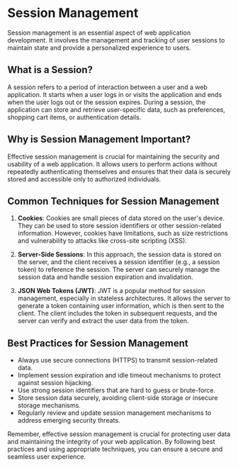 # Session Management

Session management is an essential aspect of web application development. It involves the management and tracking of user sessions to maintain state and provide a personalized experience to users.

## What is a Session?

A session refers to a period of interaction between a user and a web application. It starts when a user logs in or visits the application and ends when the user logs out or the session expires. During a session, the application can store and retrieve user-specific data, such as preferences, shopping cart items, or authentication details.

## Why is Session Management Important?

Effective session management is crucial for maintaining the security and usability of a web application. It allows users to perform actions without repeatedly authenticating themselves and ensures that their data is securely stored and accessible only to authorized individuals.

## Common Techniques for Session Management

1. **Cookies**: Cookies are small pieces of data stored on the user's device. They can be used to store session identifiers or other session-related information. However, cookies have limitations, such as size restrictions and vulnerability to attacks like cross-site scripting (XSS).

2. **Server-Side Sessions**: In this approach, the session data is stored on the server, and the client receives a session identifier (e.g., a session token) to reference the session. The server can securely manage the session data and handle session expiration and invalidation.

3. **JSON Web Tokens (JWT)**: JWT is a popular method for session management, especially in stateless architectures. It allows the server to generate a token containing user information, which is then sent to the client. The client includes the token in subsequent requests, and the server can verify and extract the user data from the token.

## Best Practices for Session Management

- Always use secure connections (HTTPS) to transmit session-related data.
- Implement session expiration and idle timeout mechanisms to protect against session hijacking.
- Use strong session identifiers that are hard to guess or brute-force.
- Store session data securely, avoiding client-side storage or insecure storage mechanisms.
- Regularly review and update session management mechanisms to address emerging security threats.

Remember, effective session management is crucial for protecting user data and maintaining the integrity of your web application.
By following best practices and using appropriate techniques, you can ensure a secure and seamless user experience.
